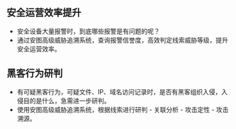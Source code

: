 ## 安全运营效率提升
   - 安全设备大量报警时，到底哪些报警是有问题的呢？
   - 通过安图高级威胁追溯系统，查询报警信誉度，高效判定线索威胁等级，提升安全运营效率。

## 黑客行为研判
   - 有可疑黑客行为，可疑文件、IP、域名访问记录时，是否有黑客组织入侵，入侵目的是什么，急需进一步研判。
   - 使用安图高级威胁追溯系统，根据线索进行研判 - 关联分析 - 攻击定性 - 攻击溯源。

